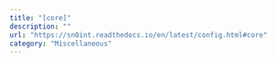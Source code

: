 ```yaml
---
title: "[core]"
description: ""
url: "https://sn0int.readthedocs.io/en/latest/config.html#core"
category: "Miscellaneous"
---
```

